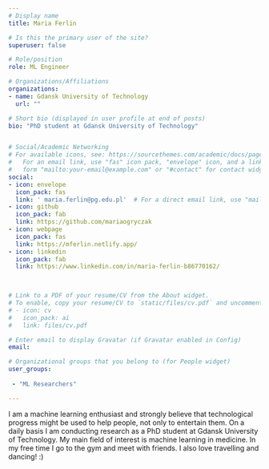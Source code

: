 ```yaml
---
# Display name
title: Maria Ferlin

# Is this the primary user of the site?
superuser: false

# Role/position
role: ML Engineer

# Organizations/Affiliations
organizations:
- name: Gdansk University of Technology
  url: ""

# Short bio (displayed in user profile at end of posts)
bio: "PhD student at Gdansk University of Technology"


# Social/Academic Networking
# For available icons, see: https://sourcethemes.com/academic/docs/page-builder/#icons
#   For an email link, use "fas" icon pack, "envelope" icon, and a link in the
#   form "mailto:your-email@example.com" or "#contact" for contact widget.
social:
- icon: envelope
  icon_pack: fas
  link: ' maria.ferlin@pg.edu.pl'  # For a direct email link, use "mailto:test@example.org".
- icon: github
  icon_pack: fab
  link: https://github.com/mariaogryczak
- icon: webpage
  icon_pack: fas
  link: https://mferlin.netlify.app/
- icon: linkedin
  icon_pack: fab
  link: https://www.linkedin.com/in/maria-ferlin-b86770162/
  


# Link to a PDF of your resume/CV from the About widget.
# To enable, copy your resume/CV to `static/files/cv.pdf` and uncomment the lines below.
# - icon: cv
#   icon_pack: ai
#   link: files/cv.pdf

# Enter email to display Gravatar (if Gravatar enabled in Config)
email: 

# Organizational groups that you belong to (for People widget)
user_groups:
 
 - "ML Researchers"

---
```

I am a machine learning enthusiast and strongly believe that technological progress might be used to help people, not only to entertain them.
On a daily basis I am conducting research as a PhD student at Gdansk University of Technology.
My main field of interest is machine learning in medicine.
In my free time I go to the gym and meet with friends. I also love travelling and dancing! :)

 
